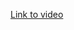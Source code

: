 [Link to video](https://www.loom.com/share/01175fc7329a402886690d2e1fec26ab?sid=fdf199b7-6a22-4356-90ba-62d3f6f43cc8)

